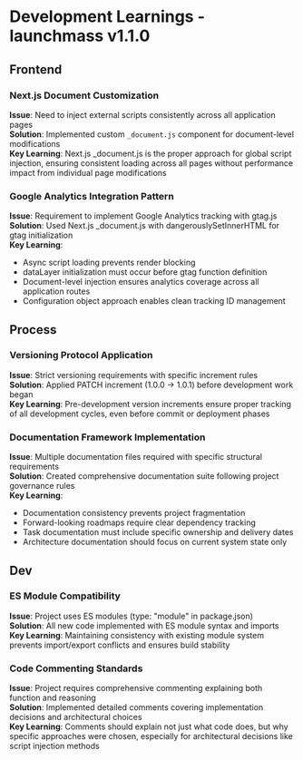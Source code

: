 # Development Learnings - launchmass v1.1.0

## Frontend

### Next.js Document Customization
**Issue**: Need to inject external scripts consistently across all application pages  
**Solution**: Implemented custom `_document.js` component for document-level modifications  
**Key Learning**: Next.js _document.js is the proper approach for global script injection, ensuring consistent loading across all pages without performance impact from individual page modifications

### Google Analytics Integration Pattern
**Issue**: Requirement to implement Google Analytics tracking with gtag.js  
**Solution**: Used Next.js _document.js with dangerouslySetInnerHTML for gtag initialization  
**Key Learning**: 
- Async script loading prevents render blocking
- dataLayer initialization must occur before gtag function definition
- Document-level injection ensures analytics coverage across all application routes
- Configuration object approach enables clean tracking ID management

## Process

### Versioning Protocol Application
**Issue**: Strict versioning requirements with specific increment rules  
**Solution**: Applied PATCH increment (1.0.0 → 1.0.1) before development work began  
**Key Learning**: Pre-development version increments ensure proper tracking of all development cycles, even before commit or deployment phases

### Documentation Framework Implementation
**Issue**: Multiple documentation files required with specific structural requirements  
**Solution**: Created comprehensive documentation suite following project governance rules  
**Key Learning**: 
- Documentation consistency prevents project fragmentation
- Forward-looking roadmaps require clear dependency tracking
- Task documentation must include specific ownership and delivery dates
- Architecture documentation should focus on current system state only

## Dev

### ES Module Compatibility
**Issue**: Project uses ES modules (type: "module" in package.json)  
**Solution**: All new code implemented with ES module syntax and imports  
**Key Learning**: Maintaining consistency with existing module system prevents import/export conflicts and ensures build stability

### Code Commenting Standards
**Issue**: Project requires comprehensive commenting explaining both function and reasoning  
**Solution**: Implemented detailed comments covering implementation decisions and architectural choices  
**Key Learning**: Comments should explain not just what code does, but why specific approaches were chosen, especially for architectural decisions like script injection methods
